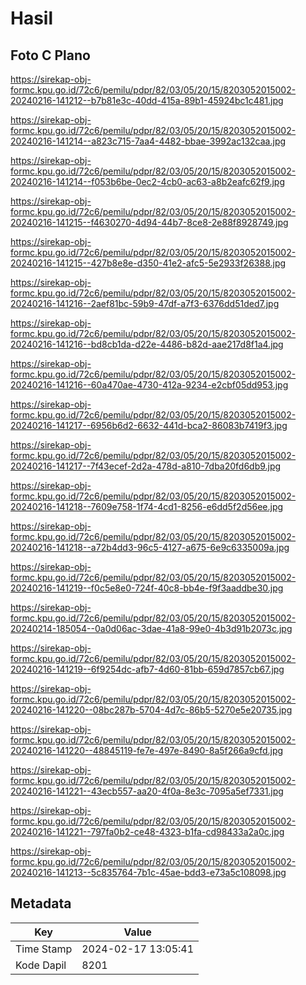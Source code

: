 # Hasil

## Foto C Plano

https://sirekap-obj-formc.kpu.go.id/72c6/pemilu/pdpr/82/03/05/20/15/8203052015002-20240216-141212--b7b81e3c-40dd-415a-89b1-45924bc1c481.jpg

https://sirekap-obj-formc.kpu.go.id/72c6/pemilu/pdpr/82/03/05/20/15/8203052015002-20240216-141214--a823c715-7aa4-4482-bbae-3992ac132caa.jpg

https://sirekap-obj-formc.kpu.go.id/72c6/pemilu/pdpr/82/03/05/20/15/8203052015002-20240216-141214--f053b6be-0ec2-4cb0-ac63-a8b2eafc62f9.jpg

https://sirekap-obj-formc.kpu.go.id/72c6/pemilu/pdpr/82/03/05/20/15/8203052015002-20240216-141215--f4630270-4d94-44b7-8ce8-2e88f8928749.jpg

https://sirekap-obj-formc.kpu.go.id/72c6/pemilu/pdpr/82/03/05/20/15/8203052015002-20240216-141215--427b8e8e-d350-41e2-afc5-5e2933f26388.jpg

https://sirekap-obj-formc.kpu.go.id/72c6/pemilu/pdpr/82/03/05/20/15/8203052015002-20240216-141216--2aef81bc-59b9-47df-a7f3-6376dd51ded7.jpg

https://sirekap-obj-formc.kpu.go.id/72c6/pemilu/pdpr/82/03/05/20/15/8203052015002-20240216-141216--bd8cb1da-d22e-4486-b82d-aae217d8f1a4.jpg

https://sirekap-obj-formc.kpu.go.id/72c6/pemilu/pdpr/82/03/05/20/15/8203052015002-20240216-141216--60a470ae-4730-412a-9234-e2cbf05dd953.jpg

https://sirekap-obj-formc.kpu.go.id/72c6/pemilu/pdpr/82/03/05/20/15/8203052015002-20240216-141217--6956b6d2-6632-441d-bca2-86083b7419f3.jpg

https://sirekap-obj-formc.kpu.go.id/72c6/pemilu/pdpr/82/03/05/20/15/8203052015002-20240216-141217--7f43ecef-2d2a-478d-a810-7dba20fd6db9.jpg

https://sirekap-obj-formc.kpu.go.id/72c6/pemilu/pdpr/82/03/05/20/15/8203052015002-20240216-141218--7609e758-1f74-4cd1-8256-e6dd5f2d56ee.jpg

https://sirekap-obj-formc.kpu.go.id/72c6/pemilu/pdpr/82/03/05/20/15/8203052015002-20240216-141218--a72b4dd3-96c5-4127-a675-6e9c6335009a.jpg

https://sirekap-obj-formc.kpu.go.id/72c6/pemilu/pdpr/82/03/05/20/15/8203052015002-20240216-141219--f0c5e8e0-724f-40c8-bb4e-f9f3aaddbe30.jpg

https://sirekap-obj-formc.kpu.go.id/72c6/pemilu/pdpr/82/03/05/20/15/8203052015002-20240214-185054--0a0d06ac-3dae-41a8-99e0-4b3d91b2073c.jpg

https://sirekap-obj-formc.kpu.go.id/72c6/pemilu/pdpr/82/03/05/20/15/8203052015002-20240216-141219--6f9254dc-afb7-4d60-81bb-659d7857cb67.jpg

https://sirekap-obj-formc.kpu.go.id/72c6/pemilu/pdpr/82/03/05/20/15/8203052015002-20240216-141220--08bc287b-5704-4d7c-86b5-5270e5e20735.jpg

https://sirekap-obj-formc.kpu.go.id/72c6/pemilu/pdpr/82/03/05/20/15/8203052015002-20240216-141220--48845119-fe7e-497e-8490-8a5f266a9cfd.jpg

https://sirekap-obj-formc.kpu.go.id/72c6/pemilu/pdpr/82/03/05/20/15/8203052015002-20240216-141221--43ecb557-aa20-4f0a-8e3c-7095a5ef7331.jpg

https://sirekap-obj-formc.kpu.go.id/72c6/pemilu/pdpr/82/03/05/20/15/8203052015002-20240216-141221--797fa0b2-ce48-4323-b1fa-cd98433a2a0c.jpg

https://sirekap-obj-formc.kpu.go.id/72c6/pemilu/pdpr/82/03/05/20/15/8203052015002-20240216-141213--5c835764-7b1c-45ae-bdd3-e73a5c108098.jpg


## Metadata

| Key        | Value               |
| ---------- | ------------------- |
| Time Stamp | 2024-02-17 13:05:41 |
| Kode Dapil | 8201                |



